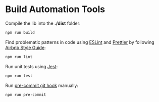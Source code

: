 # Build Automation Tools

Compile the lib into the **./dist** folder:

```bash
npm run build
```

Find problematic patterns in code
using [ESLint](https://eslint.org/)
and [Prettier](https://prettier.io/)
by following [Airbnb Style Guide](https://github.com/airbnb/javascript):

```bash
npm run lint
```

Run unit tests using [Jest](https://jestjs.io/):

```bash
npm run test
```

Run [pre-commit git hook](https://git-scm.com/docs/githooks#_pre_commit) manually:

```bash
npm run pre-commit
```
